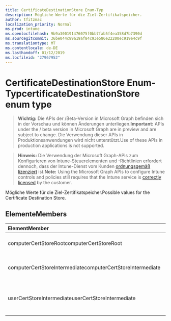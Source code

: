 ```yaml
---
title: CertificateDestinationStore Enum-Typ
description: Mögliche Werte für die Ziel-Zertifikatspeicher.
author: tfitzmac
localization_priority: Normal
ms.prod: intune
ms.openlocfilehash: 9b9a300191476075f0bb7fab5f4ea358d7b7390d
ms.sourcegitcommit: 36be044c89a19af84c93e586e22200ec919e4c9f
ms.translationtype: MT
ms.contentlocale: de-DE
ms.lasthandoff: 01/12/2019
ms.locfileid: "27967952"
---
```

# <a name="certificatedestinationstore-enum-type"></a><span data-ttu-id="35611-103">CertificateDestinationStore Enum-Typ</span><span class="sxs-lookup"><span data-stu-id="35611-103">certificateDestinationStore enum type</span></span>

> <span data-ttu-id="35611-104">**Wichtig:** Die APIs der /Beta-Version in Microsoft Graph befinden sich in der Vorschau und können Änderungen unterliegen.</span><span class="sxs-lookup"><span data-stu-id="35611-104">**Important:** APIs under the / beta version in Microsoft Graph are in preview and are subject to change.</span></span> <span data-ttu-id="35611-105">Die Verwendung dieser APIs in Produktionsanwendungen wird nicht unterstützt.</span><span class="sxs-lookup"><span data-stu-id="35611-105">Use of these APIs in production applications is not supported.</span></span>

> <span data-ttu-id="35611-106">**Hinweis:** Die Verwendung der Microsoft Graph-APIs zum Konfigurieren von Intune-Steuerelementen und -Richtlinien erfordert dennoch, dass der Intune-Dienst vom Kunden [ordnungsgemäß lizenziert](https://go.microsoft.com/fwlink/?linkid=839381) ist.</span><span class="sxs-lookup"><span data-stu-id="35611-106">**Note:** Using the Microsoft Graph APIs to configure Intune controls and policies still requires that the Intune service is [correctly licensed](https://go.microsoft.com/fwlink/?linkid=839381) by the customer.</span></span>

<span data-ttu-id="35611-107">Mögliche Werte für die Ziel-Zertifikatspeicher.</span><span class="sxs-lookup"><span data-stu-id="35611-107">Possible values for the Certificate Destination Store.</span></span>
## <a name="members"></a><span data-ttu-id="35611-108">Elemente</span><span class="sxs-lookup"><span data-stu-id="35611-108">Members</span></span>
|<span data-ttu-id="35611-109">Element</span><span class="sxs-lookup"><span data-stu-id="35611-109">Member</span></span>|<span data-ttu-id="35611-110">Wert</span><span class="sxs-lookup"><span data-stu-id="35611-110">Value</span></span>|<span data-ttu-id="35611-111">Beschreibung</span><span class="sxs-lookup"><span data-stu-id="35611-111">Description</span></span>|
|:---|:---|:---|
|<span data-ttu-id="35611-112">computerCertStoreRoot</span><span class="sxs-lookup"><span data-stu-id="35611-112">computerCertStoreRoot</span></span>|<span data-ttu-id="35611-113">0</span><span class="sxs-lookup"><span data-stu-id="35611-113">0</span></span>|<span data-ttu-id="35611-114">Zertifikatspeicher - Stamm.</span><span class="sxs-lookup"><span data-stu-id="35611-114">Computer Certificate Store - Root.</span></span>|
|<span data-ttu-id="35611-115">computerCertStoreIntermediate</span><span class="sxs-lookup"><span data-stu-id="35611-115">computerCertStoreIntermediate</span></span>|<span data-ttu-id="35611-116">1</span><span class="sxs-lookup"><span data-stu-id="35611-116">1</span></span>|<span data-ttu-id="35611-117">Zertifikatspeicher - fortgeschrittene.</span><span class="sxs-lookup"><span data-stu-id="35611-117">Computer Certificate Store - Intermediate.</span></span>|
|<span data-ttu-id="35611-118">userCertStoreIntermediate</span><span class="sxs-lookup"><span data-stu-id="35611-118">userCertStoreIntermediate</span></span>|<span data-ttu-id="35611-119">2</span><span class="sxs-lookup"><span data-stu-id="35611-119">2</span></span>|<span data-ttu-id="35611-120">Benutzer Zertifikatspeicher - fortgeschrittene.</span><span class="sxs-lookup"><span data-stu-id="35611-120">User Certificate Store - Intermediate.</span></span>|






